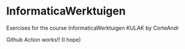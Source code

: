 # InformaticaWerktuigen
Exercises for the course InformaticaWerktuigen KULAK by CorteAndr

Github Action works!! (I hope)
